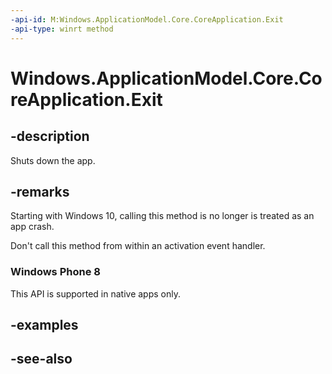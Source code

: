 ----api-id: M:Windows.ApplicationModel.Core.CoreApplication.Exit
-api-type: winrt method
---<!-- Method syntaxpublic void Exit()--># Windows.ApplicationModel.Core.CoreApplication.Exit## -descriptionShuts down the app.## -remarksStarting with Windows 10, calling this method is no longer is treated as an app crash.Don't call this method from within an activation event handler.### Windows Phone 8This API is supported in native apps only.## -examples## -see-also